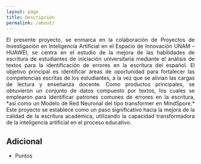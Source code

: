 ```yaml
---
layout: page
title: Descripción
permalink: /about/
---
```

<div style="text-align: justify;">
El presente proyecto, se enmarca en la colaboración de Proyectos de Investigación en Inteligencia Artificial en el Espacio de Innovación UNAM – HUAWEI, se centra en el estudio de la mejora de las habilidades de escritura de estudiantes de iniciación universitaria mediante el análisis de textos para la identificación de errores en la escritura del español. El objetivo principal es identificar áreas de oportunidad para fortalecer las competencias escritas de los estudiantes, a la vez que se alivian las cargas de lectura y enseñanza docente. Como productos principales, se obtuvieron un conjunto de datos compuesto por textos, los cuales se emplearon para identificar patrones comunes de errores en la escritura, *así como un Modelo de Red Neuronal del tipo transformer en MindSpore.*
Este proyecto se establece como un paso significativo hacia la mejora de la calidad de la escritura académica, utilizando la capacidad transformadora de la inteligencia artificial en el proceso educativo.
</div>

## Adicional

- Puntos

